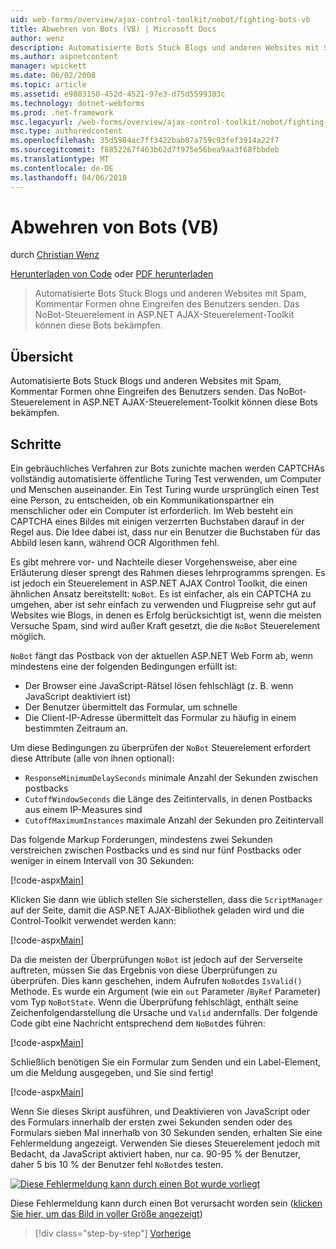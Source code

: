 ```yaml
---
uid: web-forms/overview/ajax-control-toolkit/nobot/fighting-bots-vb
title: Abwehren von Bots (VB) | Microsoft Docs
author: wenz
description: Automatisierte Bots Stuck Blogs und anderen Websites mit Spam, Kommentar Formen ohne Eingreifen des Benutzers senden. Das NoBot-Steuerelement in der ASP.NET AJAX-Con...
ms.author: aspnetcontent
manager: wpickett
ms.date: 06/02/2008
ms.topic: article
ms.assetid: e9803150-452d-4521-97e3-d75d5599383c
ms.technology: dotnet-webforms
ms.prod: .net-framework
msc.legacyurl: /web-forms/overview/ajax-control-toolkit/nobot/fighting-bots-vb
msc.type: authoredcontent
ms.openlocfilehash: 35d5984ac7ff3422bab07a759c93fef3914a22f7
ms.sourcegitcommit: f8852267f463b62d7f975e56bea9aa3f68fbbdeb
ms.translationtype: MT
ms.contentlocale: de-DE
ms.lasthandoff: 04/06/2018
---
```

<a name="fighting-bots-vb"></a>Abwehren von Bots (VB)
====================
durch [Christian Wenz](https://github.com/wenz)

[Herunterladen von Code](http://download.microsoft.com/download/9/3/f/93f8daea-bebd-4821-833b-95205389c7d0/NoBot0.vb.zip) oder [PDF herunterladen](http://download.microsoft.com/download/b/6/a/b6ae89ee-df69-4c87-9bfb-ad1eb2b23373/nobot0VB.pdf)

> Automatisierte Bots Stuck Blogs und anderen Websites mit Spam, Kommentar Formen ohne Eingreifen des Benutzers senden. Das NoBot-Steuerelement in ASP.NET AJAX-Steuerelement-Toolkit können diese Bots bekämpfen.


## <a name="overview"></a>Übersicht

Automatisierte Bots Stuck Blogs und anderen Websites mit Spam, Kommentar Formen ohne Eingreifen des Benutzers senden. Das NoBot-Steuerelement in ASP.NET AJAX-Steuerelement-Toolkit können diese Bots bekämpfen.

## <a name="steps"></a>Schritte

Ein gebräuchliches Verfahren zur Bots zunichte machen werden CAPTCHAs vollständig automatisierte öffentliche Turing Test verwenden, um Computer und Menschen auseinander. Ein Test Turing wurde ursprünglich einen Test eine Person, zu entscheiden, ob ein Kommunikationspartner ein menschlicher oder ein Computer ist erforderlich. Im Web besteht ein CAPTCHA eines Bildes mit einigen verzerrten Buchstaben darauf in der Regel aus. Die Idee dabei ist, dass nur ein Benutzer die Buchstaben für das Abbild lesen kann, während OCR Algorithmen fehl.

Es gibt mehrere vor- und Nachteile dieser Vorgehensweise, aber eine Erläuterung dieser sprengt des Rahmen dieses lehrprogramms sprengen. Es ist jedoch ein Steuerelement in ASP.NET AJAX Control Toolkit, die einen ähnlichen Ansatz bereitstellt: `NoBot`. Es ist einfacher, als ein CAPTCHA zu umgehen, aber ist sehr einfach zu verwenden und Flugpreise sehr gut auf Websites wie Blogs, in denen es Erfolg berücksichtigt ist, wenn die meisten Versuche Spam, sind wird außer Kraft gesetzt, die die `NoBot` Steuerelement möglich.

`NoBot` fängt das Postback von der aktuellen ASP.NET Web Form ab, wenn mindestens eine der folgenden Bedingungen erfüllt ist:

- Der Browser eine JavaScript-Rätsel lösen fehlschlägt (z. B. wenn JavaScript deaktiviert ist)
- Der Benutzer übermittelt das Formular, um schnelle
- Die Client-IP-Adresse übermittelt das Formular zu häufig in einem bestimmten Zeitraum an.

Um diese Bedingungen zu überprüfen der `NoBot` Steuerelement erfordert diese Attribute (alle von ihnen optional):

- `ResponseMinimumDelaySeconds` minimale Anzahl der Sekunden zwischen postbacks
- `CutoffWindowSeconds` die Länge des Zeitintervalls, in denen Postbacks aus einem IP-Measures sind
- `CutoffMaximumInstances` maximale Anzahl der Sekunden pro Zeitintervall

Das folgende Markup Forderungen, mindestens zwei Sekunden verstreichen zwischen Postbacks und es sind nur fünf Postbacks oder weniger in einem Intervall von 30 Sekunden:

[!code-aspx[Main](fighting-bots-vb/samples/sample1.aspx)]

Klicken Sie dann wie üblich stellen Sie sicherstellen, dass die `ScriptManager` auf der Seite, damit die ASP.NET AJAX-Bibliothek geladen wird und die Control-Toolkit verwendet werden kann:

[!code-aspx[Main](fighting-bots-vb/samples/sample2.aspx)]

Da die meisten der Überprüfungen `NoBot` ist jedoch auf der Serverseite auftreten, müssen Sie das Ergebnis von diese Überprüfungen zu überprüfen. Dies kann geschehen, indem Aufrufen `NoBot`des `IsValid()` Methode. Es wurde ein Argument (wie ein `out` Parameter /`ByRef` Parameter) vom Typ `NoBotState`. Wenn die Überprüfung fehlschlägt, enthält seine Zeichenfolgendarstellung die Ursache und `Valid` andernfalls. Der folgende Code gibt eine Nachricht entsprechend dem `NoBot`des führen:

[!code-aspx[Main](fighting-bots-vb/samples/sample3.aspx)]

Schließlich benötigen Sie ein Formular zum Senden und ein Label-Element, um die Meldung ausgegeben, und Sie sind fertig!

[!code-aspx[Main](fighting-bots-vb/samples/sample4.aspx)]

Wenn Sie dieses Skript ausführen, und Deaktivieren von JavaScript oder des Formulars innerhalb der ersten zwei Sekunden senden oder des Formulars sieben Mal innerhalb von 30 Sekunden senden, erhalten Sie eine Fehlermeldung angezeigt. Verwenden Sie dieses Steuerelement jedoch mit Bedacht, da JavaScript aktiviert haben, nur ca. 90-95 % der Benutzer, daher 5 bis 10 % der Benutzer fehl `NoBot`des testen.


[![Diese Fehlermeldung kann durch einen Bot wurde vorliegt](fighting-bots-vb/_static/image2.png)](fighting-bots-vb/_static/image1.png)

Diese Fehlermeldung kann durch einen Bot verursacht worden sein ([klicken Sie hier, um das Bild in voller Größe angezeigt](fighting-bots-vb/_static/image3.png))

> [!div class="step-by-step"]
> [Vorherige](fighting-bots-cs.md)
